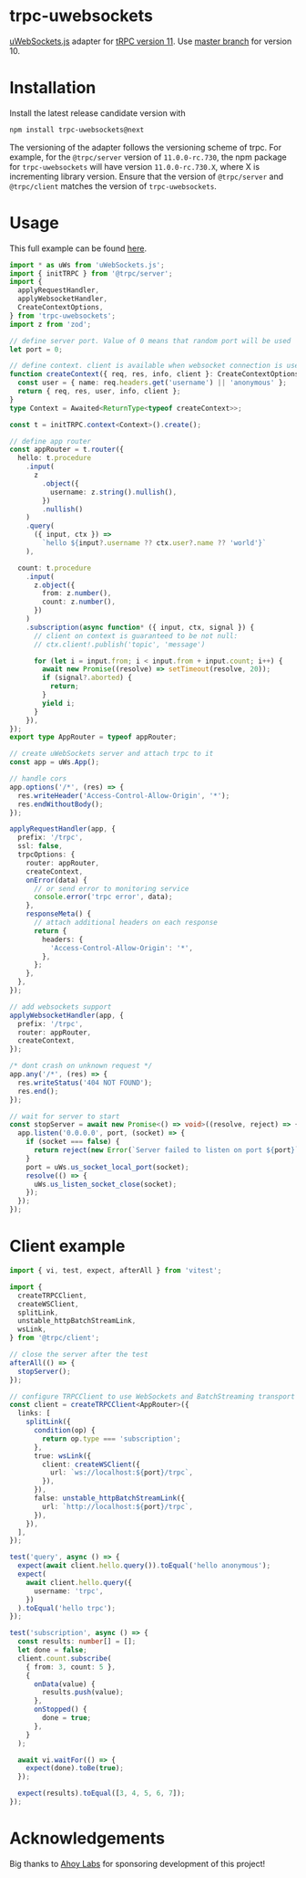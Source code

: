 # trpc-uwebsockets

[uWebSockets.js](https://github.com/uNetworking/uWebSockets.js) adapter for [tRPC version 11](https://trpc.io/). Use [master branch](https://github.com/romanzy313/trpc-uwebsockets/tree/master) for version 10.

# Installation

Install the latest release candidate version with

```bash
npm install trpc-uwebsockets@next
```

The versioning of the adapter follows the versioning scheme of trpc. For example, for the `@trpc/server` version of `11.0.0-rc.730`, the npm package for `trpc-uwebsockets` will have version `11.0.0-rc.730.X`, where X is incrementing library version. Ensure that the version of `@trpc/server` and `@trpc/client` matches the version of `trpc-uwebsockets`.

# Usage

This full example can be found [here](/src/readme.spec.ts).

```ts
import * as uWs from 'uWebSockets.js';
import { initTRPC } from '@trpc/server';
import {
  applyRequestHandler,
  applyWebsocketHandler,
  CreateContextOptions,
} from 'trpc-uwebsockets';
import z from 'zod';

// define server port. Value of 0 means that random port will be used
let port = 0;

// define context. client is available when websocket connection is used
function createContext({ req, res, info, client }: CreateContextOptions) {
  const user = { name: req.headers.get('username') || 'anonymous' };
  return { req, res, user, info, client };
}
type Context = Awaited<ReturnType<typeof createContext>>;

const t = initTRPC.context<Context>().create();

// define app router
const appRouter = t.router({
  hello: t.procedure
    .input(
      z
        .object({
          username: z.string().nullish(),
        })
        .nullish()
    )
    .query(
      ({ input, ctx }) =>
        `hello ${input?.username ?? ctx.user?.name ?? 'world'}`
    ),

  count: t.procedure
    .input(
      z.object({
        from: z.number(),
        count: z.number(),
      })
    )
    .subscription(async function* ({ input, ctx, signal }) {
      // client on context is guaranteed to be not null:
      // ctx.client!.publish('topic', 'message')

      for (let i = input.from; i < input.from + input.count; i++) {
        await new Promise((resolve) => setTimeout(resolve, 20));
        if (signal?.aborted) {
          return;
        }
        yield i;
      }
    }),
});
export type AppRouter = typeof appRouter;

// create uWebSockets server and attach trpc to it
const app = uWs.App();

// handle cors
app.options('/*', (res) => {
  res.writeHeader('Access-Control-Allow-Origin', '*');
  res.endWithoutBody();
});

applyRequestHandler(app, {
  prefix: '/trpc',
  ssl: false,
  trpcOptions: {
    router: appRouter,
    createContext,
    onError(data) {
      // or send error to monitoring service
      console.error('trpc error', data);
    },
    responseMeta() {
      // attach additional headers on each response
      return {
        headers: {
          'Access-Control-Allow-Origin': '*',
        },
      };
    },
  },
});

// add websockets support
applyWebsocketHandler(app, {
  prefix: '/trpc',
  router: appRouter,
  createContext,
});

/* dont crash on unknown request */
app.any('/*', (res) => {
  res.writeStatus('404 NOT FOUND');
  res.end();
});

// wait for server to start
const stopServer = await new Promise<() => void>((resolve, reject) => {
  app.listen('0.0.0.0', port, (socket) => {
    if (socket === false) {
      return reject(new Error(`Server failed to listen on port ${port}`));
    }
    port = uWs.us_socket_local_port(socket);
    resolve(() => {
      uWs.us_listen_socket_close(socket);
    });
  });
});
```

# Client example

```ts
import { vi, test, expect, afterAll } from 'vitest';

import {
  createTRPCClient,
  createWSClient,
  splitLink,
  unstable_httpBatchStreamLink,
  wsLink,
} from '@trpc/client';

// close the server after the test
afterAll(() => {
  stopServer();
});

// configure TRPCClient to use WebSockets and BatchStreaming transport
const client = createTRPCClient<AppRouter>({
  links: [
    splitLink({
      condition(op) {
        return op.type === 'subscription';
      },
      true: wsLink({
        client: createWSClient({
          url: `ws://localhost:${port}/trpc`,
        }),
      }),
      false: unstable_httpBatchStreamLink({
        url: `http://localhost:${port}/trpc`,
      }),
    }),
  ],
});

test('query', async () => {
  expect(await client.hello.query()).toEqual('hello anonymous');
  expect(
    await client.hello.query({
      username: 'trpc',
    })
  ).toEqual('hello trpc');
});

test('subscription', async () => {
  const results: number[] = [];
  let done = false;
  client.count.subscribe(
    { from: 3, count: 5 },
    {
      onData(value) {
        results.push(value);
      },
      onStopped() {
        done = true;
      },
    }
  );

  await vi.waitFor(() => {
    expect(done).toBe(true);
  });

  expect(results).toEqual([3, 4, 5, 6, 7]);
});
```


# Acknowledgements

Big thanks to [Ahoy Labs](https://github.com/ahoylabs) for sponsoring development of this project!

<!-- # TODOS:
 - Make test "aborted requests are handled" less flaky
 - Skipped test "uWebsockets pubsub" doesn't work as intended... But usage of built-in pubsub is not needed with trpc  -->
